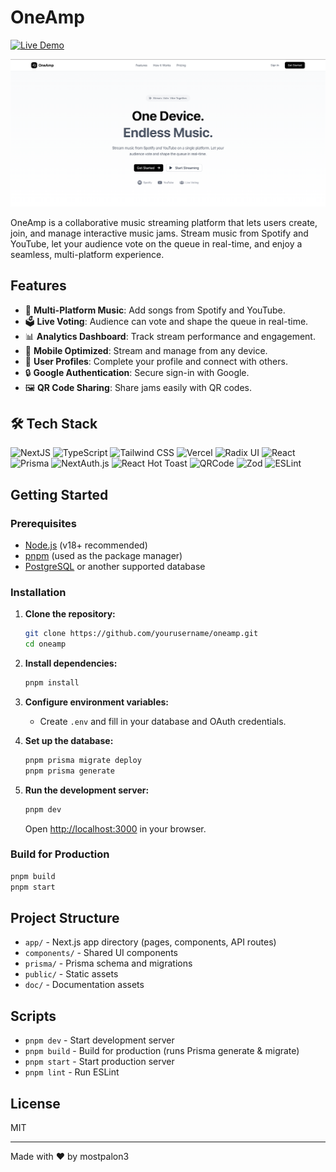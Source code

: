 # OneAmp

[![Live Demo](https://img.shields.io/badge/Live%20Demo-oneamp.vercel.app-blue?style=for-the-badge&logo=vercel)](https://oneamp.vercel.app)

<p align="center">
  <img src="public/thumbnail.png" alt="OneAmp Thumbnail" width="full"/>
</p>

OneAmp is a collaborative music streaming platform that lets users create, join, and manage interactive music jams. Stream music from Spotify and YouTube, let your audience vote on the queue in real-time, and enjoy a seamless, multi-platform experience.

## Features

- 🎵 **Multi-Platform Music**: Add songs from Spotify and YouTube.
- 🗳️ **Live Voting**: Audience can vote and shape the queue in real-time.
- 📊 **Analytics Dashboard**: Track stream performance and engagement.
- 📱 **Mobile Optimized**: Stream and manage from any device.
- 👥 **User Profiles**: Complete your profile and connect with others.
- 🔒 **Google Authentication**: Secure sign-in with Google.
- 🖼️ **QR Code Sharing**: Share jams easily with QR codes.

## 🛠️ Tech Stack

![NextJS](https://img.shields.io/badge/NextJS-black?style=for-the-badge&logo=Next.js&logoColor=white&color=black)
![TypeScript](https://img.shields.io/badge/Typescript-b?style=for-the-badge&logo=typescript&logoColor=white&color=3178C6)
![Tailwind CSS](https://img.shields.io/badge/Tailwind-b?style=for-the-badge&logo=tailwindcss&logoColor=black&color=06B6D4)
![Vercel](https://img.shields.io/badge/vercel-%23000000.svg?style=for-the-badge&logo=vercel&logoColor=white)
![Radix UI](https://img.shields.io/badge/Radix%20UI-fff?style=for-the-badge&logo=data:image/svg+xml;base64,PHN2ZyBmaWxsPSIjMDAwMDAwIiBoZWlnaHQ9IjE2IiB2aWV3Qm94PSIwIDAgMTYgMTYiIHdpZHRoPSIxNiIgeG1sbnM9Imh0dHA6Ly93d3cudzMub3JnLzIwMDAvc3ZnIj48Y2lyY2xlIGN4PSI4IiBjeT0iOCIgcj0iOCIvPjwvc3ZnPg==&logoColor=black&color=fff)
![React](https://img.shields.io/badge/React-20232A?style=for-the-badge&logo=react&logoColor=61DAFB)
![Prisma](https://img.shields.io/badge/Prisma-2D3748?style=for-the-badge&logo=prisma&logoColor=white)
![NextAuth.js](https://img.shields.io/badge/NextAuth.js-fff?style=for-the-badge&logo=data:image/svg+xml;base64,PHN2ZyBmaWxsPSIjMDAwMDAwIiBoZWlnaHQ9IjE2IiB2aWV3Qm94PSIwIDAgMTYgMTYiIHdpZHRoPSIxNiIgeG1sbnM9Imh0dHA6Ly93d3cudzMub3JnLzIwMDAvc3ZnIj48Y2lyY2xlIGN4PSI4IiBjeT0iOCIgcj0iOCIvPjwvc3ZnPg==&logoColor=black&color=fff)
![React Hot Toast](https://img.shields.io/badge/React%20Hot%20Toast-fff?style=for-the-badge&logo=react&logoColor=black&color=fff)
![QRCode](https://img.shields.io/badge/QRCode-000?style=for-the-badge&logo=qrcode&logoColor=white)
![Zod](https://img.shields.io/badge/Zod-3178C6?style=for-the-badge&logoColor=white)
![ESLint](https://img.shields.io/badge/ESLint-4B32C3?style=for-the-badge&logo=eslint&logoColor=white)

## Getting Started

### Prerequisites

- [Node.js](https://nodejs.org/) (v18+ recommended)
- [pnpm](https://pnpm.io/) (used as the package manager)
- [PostgreSQL](https://www.postgresql.org/) or another supported database

### Installation

1. **Clone the repository:**
   ```sh
   git clone https://github.com/yourusername/oneamp.git
   cd oneamp
   ```

2. **Install dependencies:**
   ```sh
   pnpm install
   ```

3. **Configure environment variables:**
   - Create `.env` and fill in your database and OAuth credentials.

4. **Set up the database:**
   ```sh
   pnpm prisma migrate deploy
   pnpm prisma generate
   ```

5. **Run the development server:**
   ```sh
   pnpm dev
   ```
   Open [http://localhost:3000](http://localhost:3000) in your browser.

### Build for Production

```sh
pnpm build
pnpm start
```

## Project Structure

- `app/` - Next.js app directory (pages, components, API routes)
- `components/` - Shared UI components
- `prisma/` - Prisma schema and migrations
- `public/` - Static assets
- `doc/` - Documentation assets

## Scripts

- `pnpm dev` - Start development server
- `pnpm build` - Build for production (runs Prisma generate & migrate)
- `pnpm start` - Start production server
- `pnpm lint` - Run ESLint

## License

MIT

---

Made with ❤️ by mostpalon3
